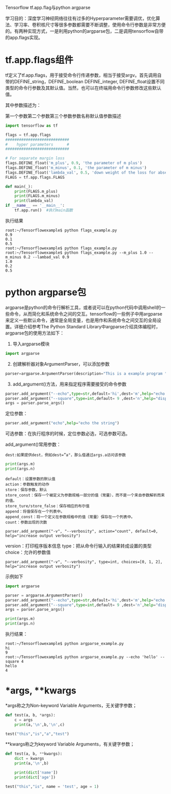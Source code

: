 Tensorflow tf.app.flag与python argparse

学习目的：深度学习神经网络往往有过多的Hyperparameter需要调优，优化算法、学习率、卷积核尺寸等很多参数都需要不断调整，使用命令行参数是非常方便的。有两种实现方式，一是利用python的argparse包，二是调用tensorflow自带的app.flags实现。

# tf.app.flags组件

tf定义了tf.app.flags，用于接受命令行传递参数，相当于接受argv。首先调用自带的DEFINE_string，DEFINE_boolean DEFINE_integer, DEFINE_float设置不同类型的命令行参数及其默认值。当然，也可以在终端用命令行参数修改这些默认值。

其中参数描述为：

第一个参数第二个参数第三个参数参数名称默认值参数描述

```python
import tensorflow as tf

flags = tf.app.flags
############################
#    hyper parameters      #
############################

# For separate margin loss
flags.DEFINE_float('m_plus', 0.9, 'the parameter of m plus')
flags.DEFINE_float('m_minus', 0.1, 'the parameter of m minus')
flags.DEFINE_float('lambda_val', 0.5, 'down weight of the loss for absent digit classes')
FLAGS = tf.app.flags.FLAGS

def main(_):
    print(FLAGS.m_plus)
    print(FLAGS.m_minus)
    print(lambda_val)
if __name__ == '__main__':
    tf.app.run()  #执行main函数   
```

执行结果
```shell
root:~/Tensorflowexample$ python flags_example.py 
0.9
0.1
0.5
root:~/Tensorflowexample$ python flags_example.py
root:~/Tensorflowexample$ python flags_example.py --m_plus 1.0 --m_minus 0.2 --lambad_val 0.9
1.0
0.2
0.5
```

# python argparse包

argparse是python的命令行解析工具，或者说可以在python代码中调用shell的一些命令，从而简化和系统命令之间的交互。tensorflow的一些例子中用argparse来定义一些默认命令，通常是全局变量，也是用作和系统命令之间交互的全局设置。详细介绍参考The Python Standard Library中argparse介绍具体编程时，argparse包的使用方法如下：

1. 导入argparse模块
```python
import argparse
```

2. 创建解析器对象ArgumentParser，可以添加参数
```python
parser=argparse.ArgumentParser(description="This is a example program ")
```
3. add_argument()方法，用来指定程序需要接受的命令参数
```python
parser.add_argument("--echo",type=str,default='hi',dest='m',help="echo the string you use here")
parser.add_argument("--square",type=int,default= 9 ,dest='n',help="display a square of a given number")
args = parser.parse_args()
```

定位参数：
```python
parser.add_argument("echo",help="echo the string")
```
可选参数：在执行程序的时候，定位参数必选，可选参数可选。

add_argument()常用参数：

    dest:如果提供dest，例如dest=”a"，那么借通过args.a访问该参数

```python
print(args.m)
print(args.n)
```

    default：设置参数的默认值 
    action：参数触发的动作 
    store：保存参数，默认 
    store_const：保存一个被定义为参数规格一部分的值（常量），而不是一个来自参数解析而来的值。 
    store_ture/store_false：保存相应的布尔值 
    append：将值保存在一个列表中。 
    append_const：将一个定义在参数规格中的值（常量）保存在一个列表中。
    count：参数出现的次数
    
    parser.add_argument("-v", "--verbosity", action="count", default=0, help="increase output verbosity")

version：打印程序版本信息 type：把从命令行输入的结果转成设置的类型 choice：允许的参数值

    parser.add_argument("-v", "--verbosity", type=int, choices=[0, 1, 2], help="increase output verbosity")

示例如下

```python
import argparse

parser = argparse.ArgumentParser()
parser.add_argument("--echo",type=str,default='hi',dest='m',help="echo the string you use here")
parser.add_argument("--square",type=int,default= 9 ,dest='n',help="display a square of a given number")
args = parser.parse_args()

print(args.m)
print(args.n)
```

执行结果：

```shell
root:~/Tensorflowexample$ python argparse_example.py
hi
9
root:~/Tensorflowexample$ python argparse_example.py --echo 'hello' --square 4
hello
4
```

# *args, **kwargs

*args称之为Non-keyword Variable Arguments，无关键字参数；

```python
def test(a, b, *args):
    c = args
    print(a,'\n',b,'\n',c)

test("this","is","a","test")
```

**kwargs称之为keyword Variable Arguments，有关键字参数；

```python
def test(a, b, **kwargs):
    dict = kwargs
    print(a,'\n',b)

    print(dict['name'])
    print(dict['age'])

test("this","is", name = 'test', age = 1)
```